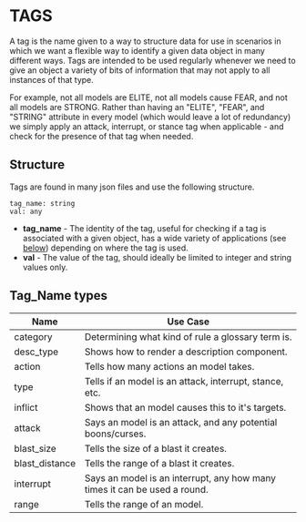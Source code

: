 # TAGS

A tag is the name given to a way to structure data for use in scenarios in which we want a flexible way to identify a given data object in many different ways. Tags are intended to be used regularly whenever we need to give an object a variety of bits of information that may not apply to all instances of that type.

For example, not all models are ELITE, not all models cause FEAR, and not all models are STRONG. Rather than having an "ELITE", "FEAR", and "STRING" attribute in every model (which would leave a lot of redundancy) we simply apply an attack, interrupt, or stance tag when applicable - and check for the presence of that tag when needed.

## Structure

Tags are found in many json files and use the following structure.

```
tag_name: string
val: any
```

- **tag_name** - The identity of the tag, useful for checking if a tag is associated with a given object, has a wide variety of applications (see [below](#tag_name-types)) depending on where the tag is used.
- **val** - The value of the tag, should ideally be limited to integer and string values only.

## Tag_Name types

| Name              | Use Case    |
| ----------------- | ----------------- |
| category          | Determining what kind of rule a glossary term is. |
| desc_type         | Shows how to render a description component. |
| action            | Tells how many actions an model takes. |
| type              | Tells if an model is an attack, interrupt, stance, etc. |
| inflict           | Shows that an model causes this to it's targets. |
| attack            | Says an model is an attack, and any potential boons/curses. |
| blast_size        | Tells the size of a blast it creates. |
| blast_distance    | Tells the range of a blast it creates. |
| interrupt         | Says an model is an interrupt, any how many times it can be used a round. |
| range             | Tells the range of an model. |